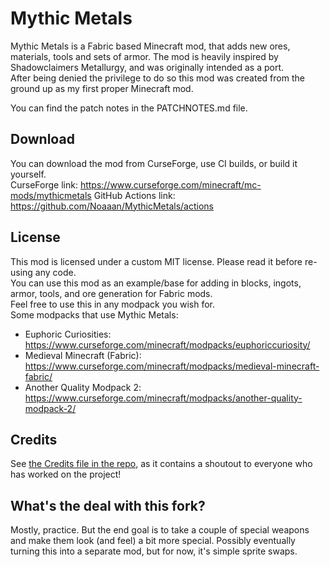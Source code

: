 # Mythic Metals

Mythic Metals is a Fabric based Minecraft mod, that adds new ores, materials, tools and sets of armor. 
The mod is heavily inspired by Shadowclaimers Metallurgy, and was originally intended as a port.  
After being denied the privilege to do so this mod was created from the ground up as my first proper Minecraft mod.

You can find the patch notes in the PATCHNOTES.md file.

## Download

You can download the mod from CurseForge, use CI builds, or build it yourself.  
CurseForge link:
https://www.curseforge.com/minecraft/mc-mods/mythicmetals
GitHub Actions link:
https://github.com/Noaaan/MythicMetals/actions

## License

This mod is licensed under a custom MIT license. Please read it before re-using any code.  
You can use this mod as an example/base for adding in blocks, ingots, armor, tools, and ore generation for Fabric mods.  
Feel free to use this in any modpack you wish for.  
Some modpacks that use Mythic Metals:  
* Euphoric Curiosities: https://www.curseforge.com/minecraft/modpacks/euphoriccuriosity/  
* Medieval Minecraft (Fabric): https://www.curseforge.com/minecraft/modpacks/medieval-minecraft-fabric/  
* Another Quality Modpack 2: https://www.curseforge.com/minecraft/modpacks/another-quality-modpack-2/

## Credits
See [the Credits file in the repo](CREDITS.md), as it contains a shoutout to everyone who has worked on the project!  

## What's the deal with this fork?
Mostly, practice. But the end goal is to take a couple of special weapons and make them look (and feel) a bit more special. Possibly eventually turning this into a separate mod, but for now, it's simple sprite swaps.
